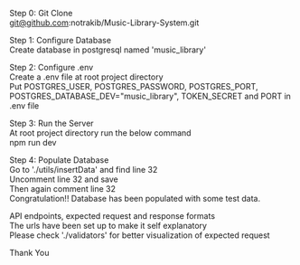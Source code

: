 Step 0: Git Clone <br />
    git@github.com:notrakib/Music-Library-System.git <br />

Step 1: Configure Database <br />
    Create database in postgresql named 'music_library' <br />

Step 2: Configure .env <br />
    Create a .env file at root project directory <br />
    Put POSTGRES_USER, POSTGRES_PASSWORD, POSTGRES_PORT, POSTGRES_DATABASE_DEV="music_library", TOKEN_SECRET and PORT in .env file <br />

Step 3: Run the Server <br />
    At root project directory run the below command <br />
    npm run dev <br />

Step 4: Populate Database <br />
    Go to './utils/insertData' and find line 32 <br />
    Uncomment line 32 and save <br />
    Then again comment line 32 <br />
    Congratulation!! Database has been populated with some test data. <br />

API endpoints, expected request and response formats <br />
    The urls have been set up to make it self explanatory <br />
    Please check './validators' for better visualization of expected request <br />

Thank You
